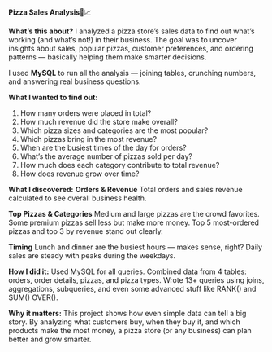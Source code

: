 **Pizza Sales Analysis**🍕📈 

**What’s this about?**
I analyzed a pizza store’s sales data to find out what’s working (and what’s not!) in their business.
The goal was to uncover insights about sales, popular pizzas, customer preferences, and ordering patterns — basically helping them make smarter decisions.

I used **MySQL** to run all the analysis — joining tables, crunching numbers, and answering real business questions.

**What I wanted to find out:**
1. How many orders were placed in total?
2. How much revenue did the store make overall?
3. Which pizza sizes and categories are the most popular?
4. Which pizzas bring in the most revenue?
5. When are the busiest times of the day for orders?
6. What’s the average number of pizzas sold per day?
7. How much does each category contribute to total revenue?
8. How does revenue grow over time?

**What I discovered:**
**Orders & Revenue**
Total orders and sales revenue calculated to see overall business health.

**Top Pizzas & Categories**
Medium and large pizzas are the crowd favorites.
Some premium pizzas sell less but make more money.
Top 5 most-ordered pizzas and top 3 by revenue stand out clearly.

**Timing**
Lunch and dinner are the busiest hours — makes sense, right?
Daily sales are steady with peaks during the weekdays.

**How I did it:**
Used MySQL for all queries.
Combined data from 4 tables: orders, order details, pizzas, and pizza types.
Wrote 13+ queries using joins, aggregations, subqueries, and even some advanced stuff like RANK() and SUM() OVER().

**Why it matters:**
This project shows how even simple data can tell a big story.
By analyzing what customers buy, when they buy it, and which products make the most money, a pizza store (or any business) can plan better and grow smarter.
